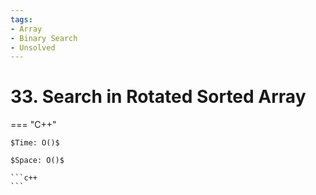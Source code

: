 ```yaml
---
tags:
- Array
- Binary Search
- Unsolved
---
```



# 33. Search in Rotated Sorted Array

=== "C++"

    $Time: O()$

    $Space: O()$

    ```c++
    ```